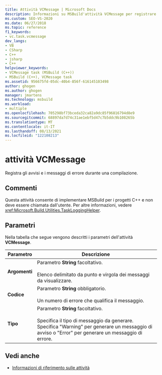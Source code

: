 ```yaml
---
title: Attività VCMessage | Microsoft Docs
description: Informazioni su MSBuild'attività VCMessage per registrare messaggi di avviso e di errore durante una compilazione per progetti C++.
ms.custom: SEO-VS-2020
ms.date: 06/27/2018
ms.topic: reference
f1_keywords:
- vc.task.vcmessage
dev_langs:
- VB
- CSharp
- C++
- jsharp
- C++
helpviewer_keywords:
- VCMessage task (MSBuild (C++))
- MSBuild (C++), VCMessage task
ms.assetid: 956675fd-05dc-40b4-856f-616145103498
author: ghogen
ms.author: ghogen
manager: jmartens
ms.technology: msbuild
ms.workload:
- multiple
ms.openlocfilehash: 705298bf73bceda32ca82a9dc85f96816794d8e9
ms.sourcegitcommit: 68897da7d74c31ae1ebf5d47c7b5ddc9b108265b
ms.translationtype: MT
ms.contentlocale: it-IT
ms.lasthandoff: 08/13/2021
ms.locfileid: "122108213"
---
```

# <a name="vcmessage-task"></a>attività VCMessage

Registra gli avvisi e i messaggi di errore durante una compilazione.

## <a name="remarks"></a>Commenti

 Questa attività consente di implementare MSBuild per i progetti C++ e non deve essere chiamata dall'utente. Per altre informazioni, vedere <xref:Microsoft.Build.Utilities.TaskLoggingHelper>.

## <a name="parameters"></a>Parametri

 Nella tabella che segue vengono descritti i parametri dell'attività **VCMessage**.

|Parametro|Descrizione|
|---------------|-----------------|
|**Argomenti**|Parametro **String** facoltativo.<br /><br /> Elenco delimitato da punto e virgola dei messaggi da visualizzare.|
|**Codice**|Parametro **String** obbligatorio.<br /><br /> Un numero di errore che qualifica il messaggio.|
|**Tipo**|Parametro **String** facoltativo.<br /><br /> Specifica il tipo di messaggio da generare. Specifica "Warning" per generare un messaggio di avviso o "Error" per generare un messaggio di errore.|

## <a name="see-also"></a>Vedi anche

- [Informazioni di riferimento sulle attività](../msbuild/msbuild-task-reference.md)
